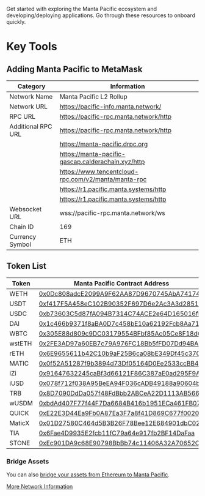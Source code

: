 Get started with exploring the Manta Pacific ecosystem and developing/deploying applications. Go through these resources to onboard quickly.

# Key Tools

## Adding Manta Pacific to MetaMask

| Category           | Information                                         |
| ------------------ | --------------------------------------------------- |
| Network Name       | Manta Pacific L2 Rollup                             |
| Network URL        | https://pacific-info.manta.network/                 |
| RPC URL            | https://pacific-rpc.manta.network/http              |
| Additional RPC URL | https://pacific-rpc.manta.network/http              |
|                    | https://manta-pacific.drpc.org                      |
|                    | https://manta-pacific-gascap.calderachain.xyz/http  |
|                    | https://www.tencentcloud-rpc.com/v2/manta/manta-rpc |
|                    | https://r1.pacific.manta.systems/http               |
|                    | https://r1.pacific.manta.systems/http               |
| Websocket URL      | wss://pacific-rpc.manta.network/ws                  |
| Chain ID           | 169                                                 |
| Currency Symbol    | ETH                                                 |

## Token List

| Token  | Manta Pacific Contract Address                                                                                                          | Ethererum Mainnet Contract Address                                                                                    |
| ------ | --------------------------------------------------------------------------------------------------------------------------------------- | --------------------------------------------------------------------------------------------------------------------- |
| WETH   | [0x0Dc808adcE2099A9F62AA87D9670745AbA741746](https://pacific-explorer.manta.network/address/0x0Dc808adcE2099A9F62AA87D9670745AbA741746) |                                                                                                                       |
| USDT   | [0xf417F5A458eC102B90352F697D6e2Ac3A3d2851f](https://pacific-explorer.manta.network/address/0xf417F5A458eC102B90352F697D6e2Ac3A3d2851f) | [0xdAC17F958D2ee523a2206206994597C13D831ec7](https://etherscan.io/address/0xdAC17F958D2ee523a2206206994597C13D831ec7) |
| USDC   | [0xb73603C5d87fA094B7314C74ACE2e64D165016fb](https://pacific-explorer.manta.network/address/0xb73603C5d87fA094B7314C74ACE2e64D165016fb) | [0xA0b86991c6218b36c1d19D4a2e9Eb0cE3606eB48](https://etherscan.io/address/0xA0b86991c6218b36c1d19D4a2e9Eb0cE3606eB48) |
| DAI    | [0x1c466b9371f8aBA0D7c458bE10a62192Fcb8Aa71](https://pacific-explorer.manta.network/address/0x1c466b9371f8aBA0D7c458bE10a62192Fcb8Aa71) | [0x6B175474E89094C44Da98b954EedeAC495271d0F](https://etherscan.io/address/0x6B175474E89094C44Da98b954EedeAC495271d0F) |
| WBTC   | [0x305E88d809c9DC03179554BFbf85Ac05Ce8F18d6](https://pacific-explorer.manta.network/address/0x305E88d809c9DC03179554BFbf85Ac05Ce8F18d6) | [0x2260FAC5E5542a773Aa44fBCfeDf7C193bc2C599](https://etherscan.io/address/0x2260FAC5E5542a773Aa44fBCfeDf7C193bc2C599) |
| wstETH | [0x2FE3AD97a60EB7c79A976FC18Bb5fFD07Dd94BA5](https://pacific-explorer.manta.network/address/0x2FE3AD97a60EB7c79A976FC18Bb5fFD07Dd94BA5) | [0x7f39C581F595B53c5cb19bD0b3f8dA6c935E2Ca0](https://etherscan.io/address/0x7f39C581F595B53c5cb19bD0b3f8dA6c935E2Ca0) |
| rETH   | [0x6E9655611b42C10b9aF25B6ca08bE349Df45c370](https://pacific-explorer.manta.network/address/0x6E9655611b42C10b9aF25B6ca08bE349Df45c370) | [0xae78736Cd615f374D3085123A210448E74Fc6393](https://etherscan.io/address/0xae78736Cd615f374D3085123A210448E74Fc6393) |
| MATIC  | [0x0f52A51287f9b3894d73Df05164D0Ee2533ccBB4](https://pacific-explorer.manta.network/address/0x0f52A51287f9b3894d73Df05164D0Ee2533ccBB4) | [0x7D1AfA7B718fb893dB30A3aBc0Cfc608AaCfeBB0](https://etherscan.io/address/0x7D1AfA7B718fb893dB30A3aBc0Cfc608AaCfeBB0) |
| iZi    | [0x91647632245caBf3d66121F86C387aE0ad295F9A](https://pacific-explorer.manta.network/address/0x91647632245caBf3d66121F86C387aE0ad295F9A) | [0x9ad37205d608b8b219e6a2573f922094cec5c200](https://etherscan.io/address/0x9ad37205d608b8b219e6a2573f922094cec5c200) |
| iUSD   | [0x078f712f038A95BeEA94F036cADB49188a90604b](https://pacific-explorer.manta.network/address/0x078f712f038A95BeEA94F036cADB49188a90604b) | [0x0A3BB08b3a15A19b4De82F8AcFc862606FB69A2D](https://etherscan.io/address/0x0A3BB08b3a15A19b4De82F8AcFc862606FB69A2D) |
| TRB    | [0x8D7090DdDa057f48FdBbb2ABCeA22D1113AB566a](https://pacific-explorer.manta.network/address/0x8D7090DdDa057f48FdBbb2ABCeA22D1113AB566a) | [0x88dF592F8eb5D7Bd38bFeF7dEb0fBc02cf3778a0](https://etherscan.io/address/0x88dF592F8eb5D7Bd38bFeF7dEb0fBc02cf3778a0) |
| wUSDM  | [0xbdAd407F77f44F7Da6684B416b1951ECa461FB07](https://pacific-explorer.manta.network/address/0xbdAd407F77f44F7Da6684B416b1951ECa461FB07) | [0x57F5E098CaD7A3D1Eed53991D4d66C45C9AF7812](https://etherscan.io/address/0x57F5E098CaD7A3D1Eed53991D4d66C45C9AF7812) |
| QUICK  | [0xE22E3D44Ea9Fb0A87Ea3F7a8f41D869C677f0020](https://pacific-explorer.manta.network/address/0xE22E3D44Ea9Fb0A87Ea3F7a8f41D869C677f0020) | [0xd2ba23de8a19316a638dc1e7a9adda1d74233368](https://etherscan.io/address/0xd2ba23de8a19316a638dc1e7a9adda1d74233368) |
| MaticX | [0x01D27580C464d5B3B26F78Bee12E684901dbC02a](https://pacific-explorer.manta.network/address/0x01D27580C464d5B3B26F78Bee12E684901dbC02a) | [0xf03A7Eb46d01d9EcAA104558C732Cf82f6B6B645](https://etherscan.io/address/0xf03A7Eb46d01d9EcAA104558C732Cf82f6B6B645) |
| TIA    | [0x6Fae4D9935E2fcb11fC79a64e917fb2BF14DaFaa](https://pacific-explorer.manta.network/address/0x6Fae4D9935E2fcb11fC79a64e917fb2BF14DaFaa) |                                                                                                                       |
| STONE  | [0xEc901DA9c68E90798BbBb74c11406A32A70652C3](https://pacific-explorer.manta.network/address/0xEc901DA9c68E90798BbBb74c11406A32A70652C3) | [0x7122985656e38BDC0302Db86685bb972b145bD3C](https://etherscan.io/address/0x7122985656e38BDC0302Db86685bb972b145bD3C) |

### Bridge Assets

You can also [bridge your assets from Ethereum to Manta Pacific](https://pacific-bridge.manta.network/).

[More Network Information](https://pacific.manta.network/)
